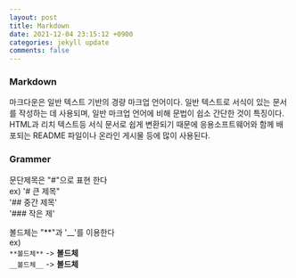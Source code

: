 ```yaml
---
layout: post
title: Markdown
date: 2021-12-04 23:15:12 +0900
categories: jekyll update
comments: false
---
```


### Markdown
마크다운은 일반 텍스트 기반의 경량 마크업 언어이다. 일반 텍스트로 서식이 있는 문서를 작성하는 데 사용되며, 일반 마크업 언어에 비해 문법이 쉽소 간단한 것이 특징이다. 
HTML과 리치 텍스트등 서식 문서로 쉽게 변환되기 때문에 응용소프트웨어와 함께 배포되는 README 파일이나 온라인 게시물 등에 많이 사용된다.

### Grammer
문단제목은 "#"으로 표현 한다
<br>ex) '# 큰 제목"
<br>'## 중간 제목'
<br>'### 작은 제'

볼드체는  "**"과 '__'를 이용한다
<br>ex)
<br>`**볼드체**` -> **볼드체**
<br>`__볼드체__` -> __볼드체__
